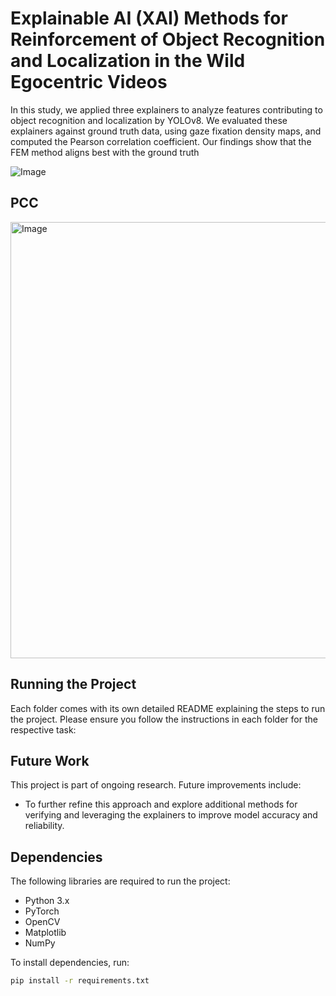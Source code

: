 # Explainable AI (XAI) Methods for Reinforcement of Object Recognition and Localization in the Wild Egocentric Videos

In this study, we applied three explainers to analyze features contributing to object recognition and localization by YOLOv8. We evaluated these explainers against ground truth data, using gaze fixation density maps, and computed the Pearson correlation coefficient. Our findings show that the FEM method aligns best with the ground truth

![Image](https://github.com/user-attachments/assets/74f2ba62-704e-4209-805a-1d2e742d8929)

## PCC 

<img width="698" alt="Image" src="https://github.com/user-attachments/assets/29e9ff35-a5a9-4966-8338-3a1d12600dd0" />

## Running the Project

Each folder comes with its own detailed README explaining the steps to run the project. Please ensure you follow the instructions in each folder for the respective task:

## Future Work

This project is part of ongoing research. Future improvements include:
- To further refine this approach and explore additional methods for verifying and leveraging the explainers to improve model accuracy and reliability.

## Dependencies

The following libraries are required to run the project:

- Python 3.x
- PyTorch
- OpenCV
- Matplotlib
- NumPy

To install dependencies, run:

```bash
pip install -r requirements.txt

